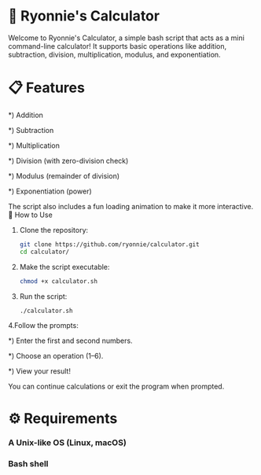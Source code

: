 # 🧮 Ryonnie's Calculator

Welcome to Ryonnie's Calculator, a simple bash script that acts as a mini command-line calculator!
It supports basic operations like addition, subtraction, division, multiplication, modulus, and exponentiation.
# 📋 Features

  *) Addition

  *) Subtraction

  *) Multiplication

  *) Division (with zero-division check)

  *) Modulus (remainder of division)

  *) Exponentiation (power)

The script also includes a fun loading animation to make it more interactive.
🚀 How to Use
1. Clone the repository:
   ```sh
   git clone https://github.com/ryonnie/calculator.git
   cd calculator/
2. Make the script executable:
   ```sh
   chmod +x calculator.sh
3. Run the script:
   ```sh
   ./calculator.sh
4.Follow the prompts:

   *) Enter the first and second numbers.

   *) Choose an operation (1–6).

   *) View your result!

You can continue calculations or exit the program when prompted.
# ⚙️ Requirements
  ### A Unix-like OS (Linux, macOS)
  ### Bash shell

